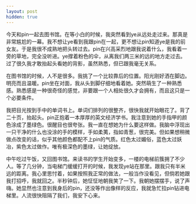 ```yaml
---
layout: post
hidden: true
---
```


今天和pin一起去图书馆。在等小白的时候，我突然看到ye从远处走过来。那真是非常尴尬的一幕。我不想让ye看到我跟pin在一起，更不想让pin知道ye是我的前女友。于是我很不成熟地把头转过去。pin在兴高采烈地跟我说着什么，我看着一旁的草地，完全没听进。ye撑着粉色的伞，从离我们两三米的远的地方走过去。过了很久我才敢抬起头看她的背影，虽然熟悉，但已跟我毫无关系。

在图书馆的时候，人不是很多。我挑了一个比较靠后的位置。阳光刚好洒在脚边。明亮而且温暖。pin坐在对面，我从头到脚仔细地看着她。突然萌生了一种熟悉感。熟悉感是一种很奇怪的感觉，非要跟一个人相处很久才会拥有，而且这只是一个必要条件。

我把目光按到手中的单词书上。单词们排列的很整齐，很快我就开始眼花了。背了二十页，抬起头。pin正抱着一本厚厚的英文经济学书。我注意到她的手指甲的颜色涂成了墨绿色。很醒目也很夸张。我一直在想她为什么要这样做。我脑中浮现出一只干净的什么也没涂的手的模样，手如柔荑，指如青葱，很完美。但如果想稍微做点改变的话，似乎其他颜色都配不上pin的气质。红色太过媚俗，蓝色太过妖冶，紫色太过做作。唯有极深色的墨绿，让她绽放。

中午吃过午饭，又回图书馆。来读书的学生开始变多，一楼的电梯前簇拥了不少人。等了几分钟，当电梯门缓缓打开的时候，我发现ye站在那里。跟我只有半米远的距离。我心里思忖着，如果按照我正常的做法，一般当作没看见，但倘若她跟我打招呼，我就回之。半秒钟后，她怔怔地朝我笑了一下。我朝她摆摆手，说了声嗨。她显然也注意到我身后的pin，还没等作出像样的反应，我就急忙拉pin钻进电梯里。人流很快阻隔了我们，我安下心来。